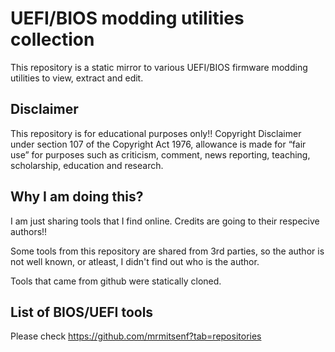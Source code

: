 
# UEFI/BIOS modding utilities collection

This repository is a static mirror to various UEFI/BIOS firmware modding utilities to view, extract and edit.


## Disclaimer

This repository is for educational purposes only!! Copyright Disclaimer under section 107 of the Copyright Act 1976, allowance is made for “fair use” for purposes such as criticism, comment, news reporting, teaching, scholarship, education and research.

## Why I am doing this?

I am just sharing tools that I find online. Credits are going to their respecive authors!!

Some tools from this repository are shared from 3rd parties, so the author is not well known, or atleast, I didn't find out who is the author.

Tools that came from github were statically cloned.


## List of BIOS/UEFI tools

Please check https://github.com/mrmitsenf?tab=repositories
